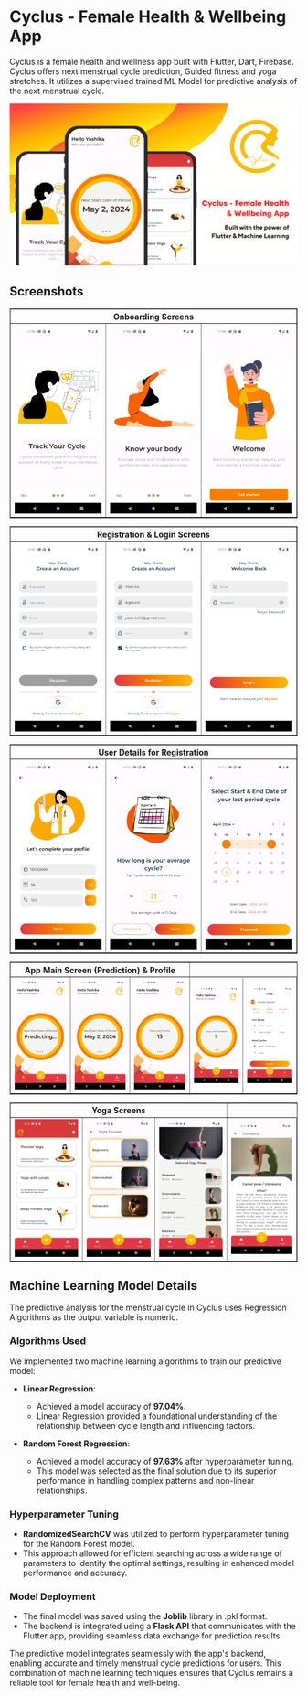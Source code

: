  # Cyclus - Female Health & Wellbeing App  
 
Cyclus is a female health and wellness app built with Flutter, Dart, Firebase. Cyclus offers next menstrual cycle prediction, Guided fitness and yoga stretches. It utilizes a supervised trained ML Model for predictive analysis of the next menstrual cycle.


<img src="./app_model_shots/banner-cyclus.png" alt="" width="700">

## Screenshots
 
<table border>
     <tr>
        <th style="text-align:center" colspan="3">Onboarding Screens</th>
    </tr>
    <tr>
        <td><img src="./app_model_shots/onboarding1.png" alt="" width="220"></td>
        <td><img src="./app_model_shots/onboarding2.png" alt="" width="220"></td>
        <td><img src="./app_model_shots/onboarding3.png" alt="" width="220"></td>   
    <tr>
</table>

<table border>
     <tr>
        <th style="text-align:center" colspan="3">Registration & Login Screens</th>
    </tr>
    <tr>
        <td><img src="./app_model_shots/signup1.png" alt="" width="220"></td>
        <td><img src="./app_model_shots/signup3.png" alt="" width="220"></td>
        <td><img src="./app_model_shots/signin1.png" alt="" width="220"></td>
    <tr>
</table>

<table border>
     <tr>
        <th style="text-align:center" colspan="3">User Details for Registration</th>
    </tr>
    <tr>
        <td><img src="./app_model_shots/detail3.png" alt="" width="220"></td>
        <td><img src="./app_model_shots/detail4.png" alt="" width="220"></td>
        <td><img src="./app_model_shots/detail5.png" alt="" width="220"></td>
    <tr>
</table>

<table border>
     <tr>
        <th style="text-align:center" colspan="3">App Main Screen (Prediction) & Profile </th>
    </tr>
    <tr>
        <td><img src="./app_model_shots/main1.png" alt="" width="220"></td>
        <td><img src="./app_model_shots/main2.png" alt="" width="220"></td>
        <td><img src="./app_model_shots/main3.png" alt="" width="220"></td>
        <td><img src="./app_model_shots/main4.png" alt="" width="220"></td>
        <td><img src="./app_model_shots/profile1.png" alt="" width="220"></td>
    <tr>
</table>

<table border>
     <tr>
        <th style="text-align:center" colspan="3">Yoga Screens</th>
    </tr>
    <tr>
        <td><img src="./app_model_shots/yoga1.png" alt="" width="220"></td>
        <td><img src="./app_model_shots/yoga2.png" alt="" width="220"></td>
        <td><img src="./app_model_shots/yoga3.png" alt="" width="220"></td>
        <td><img src="./app_model_shots/yoga4.png" alt="" width="220"></td>
    <tr>
</table>

## **Machine Learning Model Details**

The predictive analysis for the menstrual cycle in Cyclus uses Regression Algorithms as the output variable is numeric.

### **Algorithms Used**
We implemented two machine learning algorithms to train our predictive model:

- **Linear Regression**:
  - Achieved a model accuracy of **97.04%**.
  - Linear Regression provided a foundational understanding of the relationship between cycle length and influencing factors.

- **Random Forest Regression**:
  - Achieved a model accuracy of **97.63%** after hyperparameter tuning.
  - This model was selected as the final solution due to its superior performance in handling complex patterns and non-linear relationships.

### **Hyperparameter Tuning**
- **RandomizedSearchCV** was utilized to perform hyperparameter tuning for the Random Forest model.
- This approach allowed for efficient searching across a wide range of parameters to identify the optimal settings, resulting in enhanced model performance and accuracy.

### **Model Deployment**
- The final model was saved using the **Joblib** library in .pkl format.
- The backend is integrated using a **Flask API** that communicates with the Flutter app, providing seamless data exchange for prediction results.

The predictive model integrates seamlessly with the app's backend, enabling accurate and timely menstrual cycle predictions for users. This combination of machine learning techniques ensures that Cyclus remains a reliable tool for female health and well-being.


